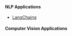 #### NLP Applications
- [LangChaing](https://python.langchain.com/en/latest/index.html)

#### **Computer Vision Applications**
